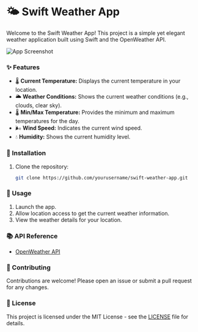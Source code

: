 # 🌤 Swift Weather App

Welcome to the Swift Weather App! This project is a simple yet elegant weather application built using Swift and the OpenWeather API. 

![App Screenshot](https://i.pinimg.com/736x/a9/a7/7b/a9a77b39c0354ab932adda36f3926f4c.jpg)

### ✨ Features
- 🌡 **Current Temperature:** Displays the current temperature in your location.
- 🌥 **Weather Conditions:** Shows the current weather conditions (e.g., clouds, clear sky).
- 🌡 **Min/Max Temperature:** Provides the minimum and maximum temperatures for the day.
- 🌬 **Wind Speed:** Indicates the current wind speed.
- 💧 **Humidity:** Shows the current humidity level.

### 📲 Installation

1. Clone the repository:
   ```sh
   git clone https://github.com/yourusername/swift-weather-app.git
   
### 🚀 Usage

1. Launch the app.
2. Allow location access to get the current weather information.
3. View the weather details for your location.

### 📚 API Reference

- [OpenWeather API](https://openweathermap.org/api)

### 🌟 Contributing

Contributions are welcome! Please open an issue or submit a pull request for any changes.

### 📄 License

This project is licensed under the MIT License - see the [LICENSE](LICENSE) file for details.
